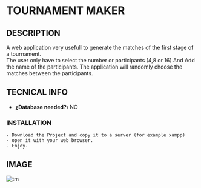 # TOURNAMENT MAKER

## DESCRIPTION
A web application very usefull to generate the matches of the first stage of a tournament.   
The user only have to select the number or participants (4,8 or 16) And
Add the name of the participants. The application will randomly choose the matches between the participants.

## TECNICAL INFO
- **¿Database needed?:** NO

### INSTALLATION
````
- Download the Project and copy it to a server (for example xampp)
- open it with your web browser.
- Enjoy.
````
## IMAGE
![tm](/Torunament-maker/img/tm.webp?raw=true "tm") 
